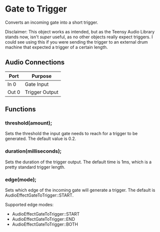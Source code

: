 # Gate to Trigger

Converts an incoming gate into a short trigger.

Disclaimer: This object works as intended, but as the Teensy Audio Library stands now, isn't _super_ useful, as no other objects really expect triggers. I could see using this if you were sending the trigger to an external drum machine that expected a trigger of a certain length.

## Audio Connections

| Port  | Purpose |
| ----- | ------- |
| In 0  | Gate Input  |
| Out 0  | Trigger Output  |


## Functions
### **threshold**(amount);
Sets the threshold the input gate needs to reach for a trigger to be generated. The default value is 0.2.

### **duration**(milliseconds);
Sets the duration of the trigger output. The default time is 1ms, which is a pretty standard trigger length.

### **edge**(mode);
Sets which edge of the incoming gate will generate a trigger. The default is AudioEffectGateToTrigger::START.

Supported edge modes:
* AudioEffectGateToTrigger::START
* AudioEffectGateToTrigger::END
* AudioEffectGateToTrigger::BOTH



